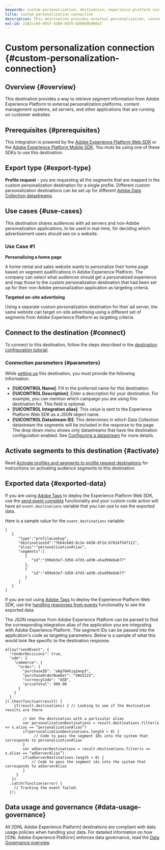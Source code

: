 ```yaml
---
keywords: custom personalization; destination; experience platform custom destination;
title: Custom personalization connection
description: This destination provides external personalization, content management systems, ad servers, and other applications that are running on your site a way to retrive segment information from Adobe Experience Platform. This destinatination provides real-time personalization based on user profile segment membership.
exl-id: 2382cc6d-095f-4389-8076-b890b0b900e3
---
```

# Custom personalization connection {#custom-personalization-connection} 

## Overview {#overview}

This destination provides a way to retrieve segment information from Adobe Experience Platform to external personalization platforms, content management systems, ad servers, and other applications that are running on customer websites.

## Prerequisites {#prerequisites}

This integration is powered by the [Adobe Experience Platform Web SDK](../../../edge/home.md) or the [Adobe Experience Platform Mobile SDK](https://aep-sdks.gitbook.io/docs/). You muts be using one of these SDKs to use this destination.

## Export type {#export-type}

**Profile request** - you are requesting all the segments that are mapped in the custom personalization destination for a single profile. Different custom personalization destinations can be set up for different [Adobe Data Collection datastreams](../../../edge/fundamentals/datastreams.md).

## Use cases {#use-cases}

This destination shares audiences with ad servers and non-Adobe personalization applications, to be used in real-time, for deciding which advertisement users should see on a website.

### Use Case #1

**Personalizing a home page**

A home rental and sales website wants to personalize their home page based on segment qualifications in Adobe Experience Platform. The company can select what audiences should get a personalized experience and map those to the custom personalization destination that had been set up for their non-Adobe personalization application as targeting criteria.

**Targeted on-site advertising**

Using a separate custom personalization destination for their ad server, the same website can target on-site advertising using a different set of segments from Adobe Experience Platform as targeting criteria.

## Connect to the destination {#connect}

To connect to this destination, follow the steps described in the [destination configuration tutorial](../../ui/connect-destination.md).

### Connection parameters {#parameters}

While [setting up](../../ui/connect-destination.md) this destination, you must provide the following information:

*  **[!UICONTROL Name]**: Fill in the preferred name for this destination.
*  **[!UICONTROL Description]**: Enter a description for your destination. For example, you can mention which campaign you are using this destination for. This field is optional.
*  **[!UICONTROL Integration alias]**: This value is sent to the Experience Platform Web SDK as a JSON object name. 
*  **[!UICONTROL Datastream ID]**: This determines in which Data Collection datastream the segments will be included in the response to the page. The drop down menu shows only datastreams that have the destination configuration enabled. See [Configuring a datastream](../../../edge/fundamentals/datastreams.md) for more details.

## Activate segments to this destination {#activate}

Read [Activate profiles and segments to profile request destinations](../../ui/activate-profile-request-destinations.md) for instructions on activating audience segments to this destination.

## Exported data {#exported-data}

If you are using [Adobe Tags](../../../tags/home.md) to deploy the Experience Platform Web SDK, use the [send event complete](../../../edge/extension/event-types.md) functionality and your custom code action will have an `event.destinations` variable that you can use to see the exported data.

Here is a sample value for the `event.destinations` variable:

```
[
   {
      "type":"profileLookup",
      "destinationId":"7bb4cb8d-8c2e-4450-871d-b7824f547111",
      "alias":"personalizationAlias",
      "segments":[
         {
            "id":"399eb3e7-3d50-47d3-ad30-a5ad99e8ab77"
         },
         {
            "id":"499eb3e7-3d50-47d3-ad30-a5ad99e8ab77"
         }
      ]
   }
]
```

If you are not using [Adobe Tags](../../../tags/home.md) to deploy the Experience Platform Web SDK, use the [handling responses from events](../../../edge/fundamentals/tracking-events.md#handling-responses-from-events) functionality to see the exported data.

The JSON response from Adobe Experience Platform can be parsed to find the corresponding integration alias of the application you are integrating with Adobe Experience Platform. The segment IDs can be passed into the application's code as targeting parameters. Below is a sample of what this would look like specific to the destination response.

```
alloy("sendEvent", {
  "renderDecisions": true,
  "xdm": {
    "commerce": {
      "order": {
        "purchaseID": "a8g784hjq1mnp3",
        "purchaseOrderNumber": "VAU3123",
        "currencyCode": "USD",
        "priceTotal": 999.98
      }
    }
  }
}).then(function(result) {
    if(result.destinations) { // Looking to see if the destination results are there
 
        // Get the destination with a particular alias
        var personalizationDestinations = result.destinations.filter(x => x.alias == “personalizationAlias”)
        if(personalizationDestinations.length > 0) {
             // Code to pass the segment IDs into the system that corresponds to personalizationAlias
        }
        var adServerDestinations = result.destinations.filter(x => x.alias == “adServerAlias”)
        if(adServerDestinations.length > 0) {
            // Code to pass the segment ids into the system that corresponds to adServerAlias
        }
     }
   })
  .catch(function(error) {
    // Tracking the event failed.
  });
```


## Data usage and governance {#data-usage-governance}

All [!DNL Adobe Experience Platform] destinations are compliant with data usage policies when handling your data. For detailed information on how [!DNL Adobe Experience Platform] enforces data governance, read the [Data Governance overview](../../../data-governance/home.md).
